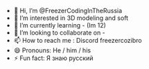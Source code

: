 - 👋 Hi, I’m @FreezerCodingInTheRussia
- 👀 I’m interested in 3D modeling and soft
- 🌱 I’m currently learning - (Im 12)
- 💞️ I’m looking to collaborate on -
- 📫 How to reach me : Discord freezercozibro
- 😄 Pronouns: He / him / his
- ⚡ Fun fact: Я знаю русский

<!---
FreezerCodingInTheRussia/FreezerCodingInTheRussia is a ✨ special ✨ repository because its `README.md` (this file) appears on your GitHub profile.
You can click the Preview link to take a look at your changes.
--->
